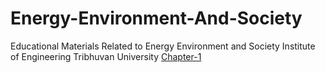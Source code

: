# Energy-Environment-And-Society
Educational Materials Related to Energy Environment and Society Institute of Engineering Tribhuvan University
[Chapter-1](https://github.com/ErKiran/Energy-Environment-And-Society/blob/master/Energy_Basics.md)
